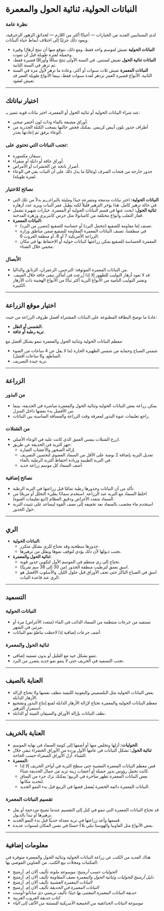 # النباتات الحولية، ثنائية الحول والمعمرة

### نظرة عامة

لدى البستانيين العديد من الخيارات — أحيانًا أكثر من اللازم — لحدائق الزهور الزخرفية، ويعود ذلك جزئيًا إلى اختلاف أنماط حياة النباتات.

- **النباتات الحولية** تعيش لموسم واحد فقط. ومع ذلك، نتوقع منها أن تنتج أزهارًا وفيرة وجميلة لفترة طويلة قبل أن تموت.
- **النباتات ثنائية الحول** تعيش لسنتين. في السنة الأولى تنتج ساقًا وأوراقًا قصيرة فقط، ثم تزهر في السنة الثانية.
- **النباتات المعمرة** تعيش ثلاث سنوات أو أكثر، وعادة ما تزهر لأول مرة في السنة الثانية. الأنواع قصيرة العمر تزدهر لعدة سنوات فقط، بينما الأنواع طويلة العمر قد تعيش لعقود.

---

## اختيار نباتاتك

عند شراء النباتات الحولية أو ثنائية الحول أو المعمرة، اختر نباتات قوية تتميز بـ:

- أوراق مشبعة بالماء وذات لون أخضر صحي.
- أطراف جذور بلون أبيض كريمي. يمكنك فحص حالتها بسحب الكتلة الجذرية من الوعاء برفق ثم إعادتها بحذر.

### تجنب النباتات التي تحتوي على:

- سيقان مكسورة.
- أوراق جافة أو ذابلة أو صفراء.
- أضرار ناتجة عن الحشرات أو الأمراض.
- جذور خارجة من فتحات الصرف (وغالبًا ما يدل ذلك على أن النبات بقي في الوعاء لفترة طويلة).

### نصائح للاختيار

- **النباتات الحولية:** اختر نباتات مدمجة ومتفرعة جيدًا ومليئة بالبراعـــم بدلاً من تلك التي في حالة تزهير كامل. هذا يؤخر التزهير قليلاً لكنه يطيل عمر النبات ويزيد عدد أزهاره.
- **ثنائية الحول:** ابحث عنها في قسم النباتات الحولية أو المعمرة. خيارات شهيرة تشمل قفاز الثعلب وأنواع مختلفة من كامبانولا مثل جرس كانتربري وزهرة المدخنة.
- **النباتات المعمرة:**
  - تصنف إما مقاومة للصقيع (تتحمل البرد) أو حساسة للصقيع (تتضرر من البرد).
  - في منطقتنا، تصنف النباتات المعمرة المقاومة للصقيع ضمن مناطق وزارة الزراعة الأمريكية 7 أو 8، أو منطقة الغروب 6.
  - المعمرة الحساسة للصقيع يمكن زراعتها كنباتات حولية أو الاحتفاظ بها في مكان محمي خلال الشتاء.

### الأبصال

- من النباتات المعمرة الموثوقة: النرجس، الزعفران، الزنابق والداليا.
- قد لا تعود أزهار التوليب للظهور إلا إذا زُرعت في أماكن تبقى جافة خلال الصيف. وتعتبر التوليب النامية من الأنواع البرية أكثر ثباتًا من الأنواع الهجينة ذات الأزهار الكبيرة.

---

## اختيار موقع الزراعة

عادةً ما توضح البطاقة المطبوعة على النباتات المشتراة أفضل ظروف الزراعة من حيث:

- **الشمس أو الظل.**
- **تربة رطبة أو جافة.**

معظم النباتات الحولية وثنائية الحول والمعمرة تنمو بشكل أفضل مع:

- شمس الصباح وحماية من شمس الظهيرة الحارة (ما لا يقل عن 4 ساعات من الضوء الساطع، و6 ساعات أفضل).
- تربة جيدة التصريف.

---

## الزراعة

### من البذور

- يمكن زراعة بعض النباتات الحولية وثنائية الحول والمعمرة مباشرة في الحديقة، بينما من الأفضل بدء بعضها داخل المنزل.
- راجع تعليمات عبوة البذور لمعرفة وقت الزراعة والمسافة المناسبة بين النباتات.

### من الشتلات

- ازرع الشتلات بنفس العمق الذي كانت عليه في الوعاء الأصلي.
- جهز التربة في الحديقة عن طريق:
  - إزالة الصخور والأعشاب الضارة.
  - تعديل التربة بإضافة 2 بوصة على الأقل من السماد العضوي لتحسين التصريف في التربة الطينية وزيادة احتفاظ التربة الرملية بالماء.
  - أضف السماد كل موسم زراعة جديد.

### نصائح إضافية

- تأكد من أن النباتات وجذورها رطبة تمامًا قبل زراعتها في التربة الرطبة.
- اخلط السماد مع التربة عند الزراعة. استخدم سمادًا بطيء التحلل أو مزيجًا من السماد متعدد الأغراض ودقيق العظام (اتبع تعليمات العبوة).
- استخدم ماء مخصب بالسماد بعد تخفيفه إلى نصف القوة ليساعد على تثبيت التربة حول الجذور.

---

## الري

- **النباتات الحولية:**
  - جذورها سطحية وقد تحتاج للري بشكل متكرر.
  - تجنب ذبولها لأن ذلك يؤدي لتوقف نموها ويقلل من تزهيرها.
- **ثنائية الحول والمعمرة:**
  - تحتاج إلى ري منتظم في الموسم الأول لتكوين جذور قوية.
  - اسقِ بعمق لترطيب منطقة الجذور (من 30 إلى 38 سم تقريبًا).
  - اسقِ في الصباح الباكر حتى تجف الأوراق قبل حلول الليل. والأسلوب الأفضل هو الري عند قاعدة النبات.

---

## التسميد

### النباتات الحولية

- تستفيد من جرعات منتظمة من السماد الذائب في الماء (متعدد الأغراض) مرة أو مرتين في الشهر.
- أضف جرعات إضافية إذا لاحظت تباطؤ نمو النباتات.

### ثنائية الحول والمعمرة

- تنمو بشكل جيد مع القليل أو بدون تسميد إضافي.
- تجنب التسميد في الخريف حتى لا ينمو نمو جديد يتضرر من البرد.

---

## العناية بالصيف

- بعض النباتات الحولية مثل البلسميني والبغونية الليفية تنظف نفسها ولا تحتاج لإزالة الأزهار الذابلة.
- معظم النباتات الحولية والمعمرة تحتاج لإزالة الأزهار الذابلة لمنع إنتاج البذور وتشجيع استمرار التزهير.
- نظف النباتات بإزالة الأوراق والسيقان الميتة أو الذابلة.

---

## العناية بالخريف

- **الحوليات:** أزلها وتخلص منها أو أضفها إلى كومة السماد في نهاية الموسم.
- **ثنائية الحول:** تشكل النباتات في عامها الأول وردة من الأوراق الخضراء تبقى خلال الشتاء. أزل الأوراق الصفراء حسب الحاجة.
- **المعمرة:**
  - قص معظم النباتات المعمرة العشبية حتى سطح التربة في أواخر الخريف إلا إذا كانت تحمل رؤوس بذور جميلة أو أعشاب زينة تزيد من جمال الحديقة شتاءً.
  - بعض النباتات المعمرة تظهر متأخرة في الربيع؛ يمكنك ترك جزء من الساق لتحديد مكانها.
  - النباتات المعمرة دائمة الخضرة يُفضل قصها في الربيع قبل بدء النمو الجديد.

### تقسيم النباتات المعمرة

- قد تحتاج النباتات المعمرة التي تنمو في كتل إلى التقسيم عندما تصبح مزدحمة أو يقل تزهيرها أو تبدأ بالذبول.
- قسمها وأعد زراعتها في تربة معدلة حديثًا قبل بدء النمو الجديد.
- بعض الأنواع مثل الفاونيا والهوستا تبلي بلاءً حسنًا في نفس المكان لسنوات عديدة.

---

## معلومات إضافية

هناك العديد من الكتب عن زراعة النباتات الحولية وثنائية الحول والمعمرة متوفرة في المكتبات ومحلات بيع الكتب. من العناوين الموصى بها:

- *الحوليات حسب أرمتيج: موسوعة ملونة* تأليف ألان إم. أرمتيج
- *دليل أرمتيج للحوليات وثنائية الحول والمعمرة نصف المقاومة* تأليف ألان إم. أرمتيج
- *النباتات المعمرة العشبية* تأليف ألان إم. أرمتيج
- *النباتات المعمرة في الحديقة* تأليف ألان إم. أرمتيج
- *حديقة النباتات المعمرة المعتنى بها جيدًا* تأليف تريسي دي ساباتو-أوست
- *كتاب حديقة الغروب الغربية*
- *موسوعة النباتات الحدائقية من الجمعية الأمريكية للبستنة من الألف إلى الياء*
